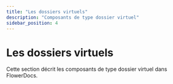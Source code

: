 ```yaml
---
title: "Les dossiers virtuels"
description: "Composants de type dossier virtuel"
sidebar_position: 4
---
```


# Les dossiers virtuels

Cette section décrit les composants de type dossier virtuel dans FlowerDocs.